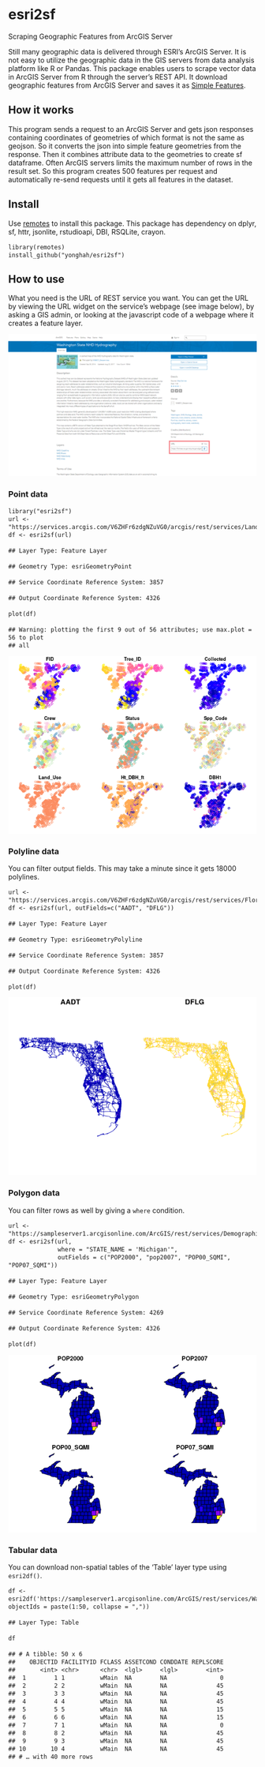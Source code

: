 # esri2sf

Scraping Geographic Features from ArcGIS Server

Still many geographic data is delivered through ESRI’s ArcGIS Server. It
is not easy to utilize the geographic data in the GIS servers from data
analysis platform like R or Pandas. This package enables users to scrape
vector data in ArcGIS Server from R through the server’s REST API. It
download geographic features from ArcGIS Server and saves it as [Simple
Features](https://cran.r-project.org/web/packages/sf/vignettes/sf1.html).

## How it works

This program sends a request to an ArcGIS Server and gets json responses
containing coordinates of geometries of which format is not the same as
geojson. So it converts the json into simple feature geometries from the
response. Then it combines attribute data to the geometries to create sf
dataframe. Often ArcGIS servers limits the maximum number of rows in the
result set. So this program creates 500 features per request and
automatically re-send requests until it gets all features in the
dataset.

## Install

Use
[remotes](https://cran.r-project.org/web/packages/remotes/index.html) to
install this package. This package has dependency on dplyr, sf, httr,
jsonlite, rstudioapi, DBI, RSQLite, crayon.

    library(remotes)
    install_github("yonghah/esri2sf")

## How to use

What you need is the URL of REST service you want. You can get the URL
by viewing the URL widget on the service’s webpage (see image below), by
asking a GIS admin, or looking at the javascript code of a webpage where
it creates a feature layer.

![REST Service screenshot](inst/www/images/rest-service-ss.png)

### Point data

    library("esri2sf")
    url <- "https://services.arcgis.com/V6ZHFr6zdgNZuVG0/arcgis/rest/services/Landscape_Trees/FeatureServer/0"
    df <- esri2sf(url)

    ## Layer Type: Feature Layer

    ## Geometry Type: esriGeometryPoint

    ## Service Coordinate Reference System: 3857

    ## Output Coordinate Reference System: 4326

    plot(df)

    ## Warning: plotting the first 9 out of 56 attributes; use max.plot = 56 to plot
    ## all

![](README_files/figure-markdown_strict/points-1.png)
<!-- ![point plot](https://user-images.githubusercontent.com/3218468/29668766-544723a2-88af-11e7-8852-e8f7d21ffd5b.png) -->

### Polyline data

You can filter output fields. This may take a minute since it gets 18000
polylines.

    url <- "https://services.arcgis.com/V6ZHFr6zdgNZuVG0/arcgis/rest/services/Florida_Annual_Average_Daily_Traffic/FeatureServer/0"
    df <- esri2sf(url, outFields=c("AADT", "DFLG"))

    ## Layer Type: Feature Layer

    ## Geometry Type: esriGeometryPolyline

    ## Service Coordinate Reference System: 3857

    ## Output Coordinate Reference System: 4326

    plot(df)

![](README_files/figure-markdown_strict/polyline-1.png)
<!-- ![line plot](https://user-images.githubusercontent.com/3218468/29668781-5dc1f4de-88af-11e7-8680-4d2ad648e04f.png) -->

### Polygon data

You can filter rows as well by giving a `where` condition.

    url <- "https://sampleserver1.arcgisonline.com/ArcGIS/rest/services/Demographics/ESRI_Census_USA/MapServer/3"
    df <- esri2sf(url, 
                  where = "STATE_NAME = 'Michigan'", 
                  outFields = c("POP2000", "pop2007", "POP00_SQMI", "POP07_SQMI"))

    ## Layer Type: Feature Layer

    ## Geometry Type: esriGeometryPolygon

    ## Service Coordinate Reference System: 4269

    ## Output Coordinate Reference System: 4326

    plot(df)

![](README_files/figure-markdown_strict/polygon-1.png)

<!-- ![polygon plot](https://user-images.githubusercontent.com/3218468/29668791-63e66976-88af-11e7-9f6c-5d95bac4a69e.png) -->

### Tabular data

You can download non-spatial tables of the ‘Table’ layer type using
`esri2df()`.

    df <- esri2df('https://sampleserver1.arcgisonline.com/ArcGIS/rest/services/WaterTemplate/WaterDistributionInventoryReport/MapServer/5', objectIds = paste(1:50, collapse = ","))

    ## Layer Type: Table

    df

    ## # A tibble: 50 x 6
    ##    OBJECTID FACILITYID FCLASS ASSETCOND CONDDATE REPLSCORE
    ##       <int> <chr>      <chr>  <lgl>     <lgl>        <int>
    ##  1        1 1          wMain  NA        NA               0
    ##  2        2 2          wMain  NA        NA              45
    ##  3        3 3          wMain  NA        NA              45
    ##  4        4 4          wMain  NA        NA              45
    ##  5        5 5          wMain  NA        NA              15
    ##  6        6 6          wMain  NA        NA              15
    ##  7        7 1          wMain  NA        NA               0
    ##  8        8 2          wMain  NA        NA              45
    ##  9        9 3          wMain  NA        NA              45
    ## 10       10 4          wMain  NA        NA              45
    ## # … with 40 more rows
